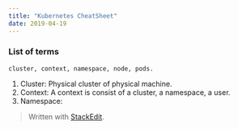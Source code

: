 ```yaml
---
title: "Kubernetes CheatSheet"
date: 2019-04-19
---
```


###  List of terms
	cluster, context, namespace, node, pods.
1. Cluster: Physical cluster of physical machine.
2. Context: A context is consist of a cluster, a namespace, a user.
3. Namespace: 

> Written with [StackEdit](https://stackedit.io/).
<!--stackedit_data:
eyJoaXN0b3J5IjpbLTE5ODYyNzQ0ODQsLTIyMTEyOTI1NCwtMj
I1MDQ2NDM5LDgyNzg1Mzg1Nl19
-->